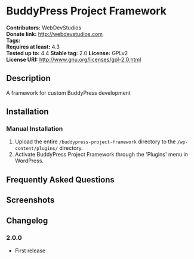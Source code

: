 # BuddyPress Project Framework #
**Contributors:**      WebDevStudios  
**Donate link:**       http://webdevstudios.com  
**Tags:**  
**Requires at least:** 4.3  
**Tested up to:**      4.4
**Stable tag:**        2.0
**License:**           GPLv2  
**License URI:**       http://www.gnu.org/licenses/gpl-2.0.html  

## Description ##

A framework for custom BuddyPress development

## Installation ##

### Manual Installation ###

1. Upload the entire `/buddypress-project-framework` directory to the `/wp-content/plugins/` directory.
2. Activate BuddyPress Project Framework through the 'Plugins' menu in WordPress.

## Frequently Asked Questions ##


## Screenshots ##


## Changelog ##

### 2.0.0 ###
* First release
